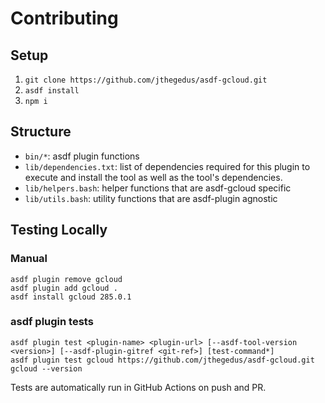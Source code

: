 # Contributing

## Setup

1. `git clone https://github.com/jthegedus/asdf-gcloud.git`
2. `asdf install`
3. `npm i`

## Structure

- `bin/*`: asdf plugin functions
- `lib/dependencies.txt`: list of dependencies required for this plugin to execute and install the tool as well as the tool's dependencies.
- `lib/helpers.bash`: helper functions that are asdf-gcloud specific
- `lib/utils.bash`: utility functions that are asdf-plugin agnostic

## Testing Locally

### Manual

```shell
asdf plugin remove gcloud
asdf plugin add gcloud .
asdf install gcloud 285.0.1
```

### asdf plugin tests

```shell
asdf plugin test <plugin-name> <plugin-url> [--asdf-tool-version <version>] [--asdf-plugin-gitref <git-ref>] [test-command*]
asdf plugin test gcloud https://github.com/jthegedus/asdf-gcloud.git gcloud --version
```

Tests are automatically run in GitHub Actions on push and PR.
